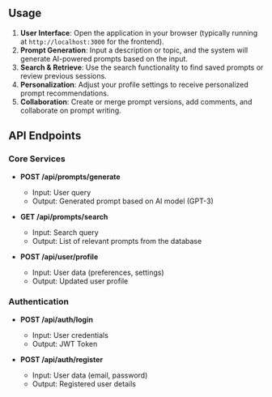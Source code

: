 ## Usage

1. **User Interface**: Open the application in your browser (typically running at `http://localhost:3000` for the frontend).
2. **Prompt Generation**: Input a description or topic, and the system will generate AI-powered prompts based on the input.
3. **Search & Retrieve**: Use the search functionality to find saved prompts or review previous sessions.
4. **Personalization**: Adjust your profile settings to receive personalized prompt recommendations.
5. **Collaboration**: Create or merge prompt versions, add comments, and collaborate on prompt writing.

## API Endpoints

### Core Services

- **POST /api/prompts/generate**
  - Input: User query
  - Output: Generated prompt based on AI model (GPT-3)
  
- **GET /api/prompts/search**
  - Input: Search query
  - Output: List of relevant prompts from the database

- **POST /api/user/profile**
  - Input: User data (preferences, settings)
  - Output: Updated user profile

### Authentication

- **POST /api/auth/login**
  - Input: User credentials
  - Output: JWT Token

- **POST /api/auth/register**
  - Input: User data (email, password)
  - Output: Registered user details
